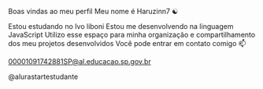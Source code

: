 Boas vindas ao meu perfil 
Meu nome é Haruzinn7 ☯


Estou estudando no Ivo liboni
Estou me desenvolvendo na linguagem JavaScript
Utilizo esse espaço para minha organização e compartilhamento dos meu projetos desenvolvidos
Você pode entrar em contato comigo 📫

00001091742881SP@al.educacao.sp.gov.br


@alurastartestudante
